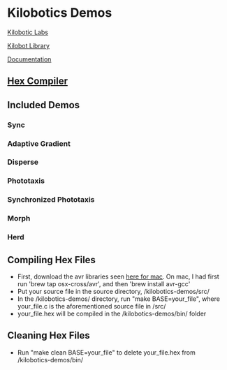 # Kilobotics Demos

[Kilobotic Labs](https://www.kilobotics.com/labs)

[Kilobot Library](https://www.kilobotics.com/docs/index.html)

[Documentation](https://www.kilobotics.com/documentation)

[Hex Compiler](https://diode.group.shef.ac.uk/kilobots/index.php/Getting_Started:_How_to_work_with_kilobots)
---

## Included Demos

### Sync
### Adaptive Gradient
### Disperse 
### Phototaxis
### Synchronized Phototaxis
### Morph
### Herd

## Compiling Hex Files

- First, download the avr libraries seen [here for mac](https://github.com/osx-cross/homebrew-avr). On mac, I had first run 'brew tap osx-cross/avr', and then 'brew install avr-gcc'
- Put your source file in the source directory, /kilobotics-demos/src/
- In the /kilobotics-demos/ directory, run "make BASE=your\_file", where your\_file.c is the aforementioned source file in /src/
- your\_file.hex will be compiled in the /kilobotics-demos/bin/ folder

## Cleaning Hex Files

- Run "make clean BASE=your\_file" to delete your\_file.hex from /kilobotics-demos/bin/

